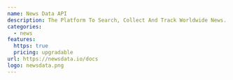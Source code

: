 ```yaml
---
name: News Data API
description: The Platform To Search, Collect And Track Worldwide News.
categories:
  - news
features:
  https: true
  pricing: upgradable
url: https://newsdata.io/docs
logo: newsdata.png
---
```


